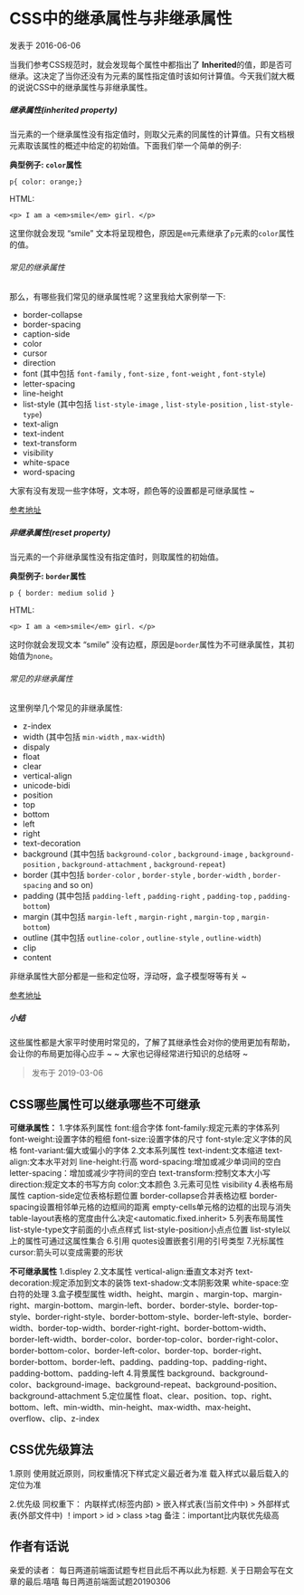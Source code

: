 # CSS中的继承属性与非继承属性



发表于 2016-06-06



当我们参考CSS规范时，就会发现每个属性中都指出了 **Inherited**的值，即是否可继承。这决定了当你还没有为元素的属性指定值时该如何计算值。今天我们就大概的说说CSS中的继承属性与非继承属性。



##### 继承属性(inherited property)

当元素的一个继承属性没有指定值时，则取父元素的同属性的计算值。只有文档根元素取该属性的概述中给定的初始值。下面我们举一个简单的例子:

**典型例子: `color`属性**

```
p{ color: orange;}
```

HTML:

```
<p> I am a <em>smile</em> girl. </p>
```

这里你就会发现 “smile” 文本将呈现橙色，原因是`em`元素继承了`p`元素的`color`属性的值。

###### 常见的继承属性

那么，有哪些我们常见的继承属性呢？这里我给大家例举一下:

- border-collapse
- border-spacing
- caption-side
- color
- cursor
- direction
- font (其中包括 `font-family` , `font-size` , `font-weight` , `font-style`)
- letter-spacing
- line-height
- list-style (其中包括 `list-style-image` , `list-style-position` , `list-style-type`)
- text-align
- text-indent
- text-transform
- visibility
- white-space
- word-spacing

大家有没有发现一些字体呀，文本呀，颜色等的设置都是可继承属性 ~

[参考地址](https://www.w3.org/TR/CSS21/propidx.html)

##### 非继承属性(reset property)

当元素的一个非继承属性没有指定值时，则取属性的初始值。

**典型例子: `border`属性**

```
p { border: medium solid }
```

HTML:

```
<p> I am a <em>smile</em> girl. </p>
```

这时你就会发现文本 “smile” 没有边框，原因是`border`属性为不可继承属性，其初始值为`none`。

###### 常见的非继承属性

这里例举几个常见的非继承属性:

- z-index
- width (其中包括 `min-width` , `max-width`)
- dispaly
- float
- clear
- vertical-align
- unicode-bidi
- position
- top
- bottom
- left
- right
- text-decoration
- background (其中包括 `background-color` , `background-image` , `background-position` , `background-attachment` , `background-repeat`)
- border (其中包括 `border-color` , `border-style` , `border-width` , `border-spacing` and so on)
- padding (其中包括 `padding-left` , `padding-right` , `padding-top` , `padding-bottom`)
- margin (其中包括 `margin-left` , `margin-right` , `margin-top` , `margin-bottom`)
- outline (其中包括 `outline-color` , `outline-style` , `outline-width`)
- clip
- content

非继承属性大部分都是一些和定位呀，浮动呀，盒子模型呀等有关 ~

[参考地址](https://www.w3.org/TR/CSS21/propidx.html)

##### 小结

这些属性都是大家平时使用时常见的，了解了其继承性会对你的使用更加有帮助，会让你的布局更加得心应手 ~ ~ 大家也记得经常进行知识的总结呀 ~



> 发布于 2019-03-06

## **CSS哪些属性可以继承哪些不可继承**

**可继承属性：**
1.字体系列属性
font:组合字体
font-family:规定元素的字体系列
font-weight:设置字体的粗细
font-size:设置字体的尺寸
font-style:定义字体的风格
font-variant:偏大或偏小的字体
2.文本系列属性
text-indent:文本缩进
text-align:文本水平对刘
line-height:行高
word-spacing:增加或减少单词间的空白
letter-spacing：增加或减少字符间的空白
text-transform:控制文本大小写
direction:规定文本的书写方向
color:文本颜色
3.元素可见性
visibility
4.表格布局属性
caption-side定位表格标题位置
border-collapse合并表格边框
border-spacing设置相邻单元格的边框间的距离
empty-cells单元格的边框的出现与消失
table-layout表格的宽度由什么决定<automatic.fixed.inherit>
5.列表布局属性
list-style-type文字前面的小点点样式
list-style-position小点点位置
list-style以上的属性可通过这属性集合
6.引用
quotes设置嵌套引用的引号类型
7.光标属性
cursor:箭头可以变成需要的形状

**不可继承属性**
1.displey
2.文本属性
vertical-align:垂直文本对齐
text-decoration:规定添加到文本的装饰
text-shadow:文本阴影效果
white-space:空白符的处理
3.盒子模型属性
width、height、margin 、margin-top、margin-right、margin-bottom、margin-left、border、border-style、border-top-style、border-right-style、border-bottom-style、border-left-style、border-width、border-top-width、border-right-right、border-bottom-width、border-left-width、border-color、border-top-color、border-right-color、border-bottom-color、border-left-color、border-top、border-right、border-bottom、border-left、padding、padding-top、padding-right、padding-bottom、padding-left
4.背景属性
background、background-color、background-image、background-repeat、background-position、background-attachment
5.定位属性
float、clear、position、top、right、bottom、left、min-width、min-height、max-width、max-height、overflow、clip、z-index

## **CSS优先级算法**

1.原则
使用就近原则，同权重情况下样式定义最近者为准
载入样式以最后载入的定位为准

2.优先级
同权重下：
内联样式(标签内部) > 嵌入样式表(当前文件中) > 外部样式表(外部文件中)
！import > id > class >tag
备注：important比内联优先级高

## **作者有话说**

亲爱的读者：
每日两道前端面试题专栏目此后不再以此为标题.
关于日期会写在文章的最后.嘻嘻
每日两道前端面试题20190306